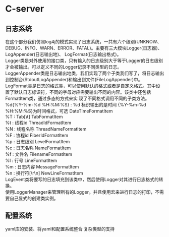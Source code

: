  # C-server
 
 ## 日志系统
 在这个部分我们仿照log4j的模式实现了日志系统，一共有六个级别(UNKNOW、DEBUG、INFO、WARN、ERROR、FATAL)。主要有三大模块Logger(日志器)、LogAppender(日志输出地)、 
 LogFormat(日志输出格式)。  
 Logger类是对外使用的接口类，只有输入的日志级别大于等于Logger的日志级别才会被输出。可以定义不同的Logger记录不同类型的日志。  
 LoggerAppender类是日志输出地类，我们实现了两个子类我们写了，将日志输出到控制台(StdoutLogAppender)和输出到文件(FileLogAppender)中。  
 LogFormat类是日志的格式类，可以使用默认的格式或者是自定义格式。其中设置了默认日志标识符，不同的字母对应需要输出不同的内容。该类中还包括FormatItem类，通过多态的方式来实 
 现了不同格式调用不同的子类方法。  
 %d{%Y-%m-%d %H:%M:%S} : %d 标识输出的是时间 {%Y-%m-%d %H:%M:%S}为时间格式，可选 DateTimeFormatItem  
 %T : Tab[\t]            TabFormatItem  
 %t : 线程id             ThreadIdFormatItem  
 %N : 线程名称           ThreadNameFormatItem  
 %F : 协程id             FiberIdFormatItem  
 %p : 日志级别           LevelFormatItem         
 %c : 日志名称           NameFormatItem  
 %f : 文件名             FilenameFormatItem  
 %l : 行号               LineFormatItem  
 %m : 日志内容           MessageFormatItem  
 %n : 换行符[\r\n]       NewLineFormatItem  
 LogEvent类将要写的日志填充到该类中，然后使用Logger对其进行日志格式的转换。  
 使用LoggerManager来管理所有的Logger。并且使用宏来进行日志的打印，不需要自己显式的创建类实例。  
 ## 配置系统
 yaml库的安装、将yaml和配置系统整合
 复杂类型的支持
